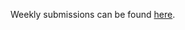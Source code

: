 
Weekly submissions can be found [here](https://github.com/Gowtham-the-explorer/Renocrew/tree/main/src/com).
